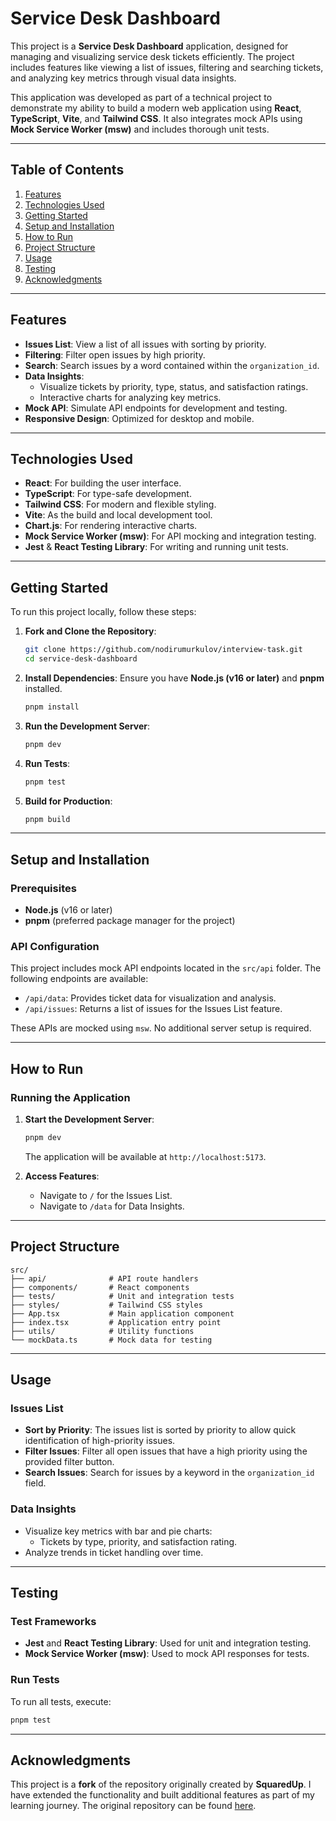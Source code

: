 # Service Desk Dashboard

This project is a **Service Desk Dashboard** application, designed for managing and visualizing service desk tickets efficiently. The project includes features like viewing a list of issues, filtering and searching tickets, and analyzing key metrics through visual data insights.

This application was developed as part of a technical project to demonstrate my ability to build a modern web application using **React**, **TypeScript**, **Vite**, and **Tailwind CSS**. It also integrates mock APIs using **Mock Service Worker (msw)** and includes thorough unit tests.

---

## Table of Contents

1. [Features](#features)
2. [Technologies Used](#technologies-used)
3. [Getting Started](#getting-started)
4. [Setup and Installation](#setup-and-installation)
5. [How to Run](#how-to-run)
6. [Project Structure](#project-structure)
7. [Usage](#usage)
8. [Testing](#testing)
9. [Acknowledgments](#acknowledgments)

---

## Features

- **Issues List**: View a list of all issues with sorting by priority.
- **Filtering**: Filter open issues by high priority.
- **Search**: Search issues by a word contained within the `organization_id`.
- **Data Insights**:
  - Visualize tickets by priority, type, status, and satisfaction ratings.
  - Interactive charts for analyzing key metrics.
- **Mock API**: Simulate API endpoints for development and testing.
- **Responsive Design**: Optimized for desktop and mobile.

---

## Technologies Used

- **React**: For building the user interface.
- **TypeScript**: For type-safe development.
- **Tailwind CSS**: For modern and flexible styling.
- **Vite**: As the build and local development tool.
- **Chart.js**: For rendering interactive charts.
- **Mock Service Worker (msw)**: For API mocking and integration testing.
- **Jest** & **React Testing Library**: For writing and running unit tests.

---

## Getting Started

To run this project locally, follow these steps:

1. **Fork and Clone the Repository**:
   ```bash
   git clone https://github.com/nodirumurkulov/interview-task.git
   cd service-desk-dashboard
   ```

2. **Install Dependencies**:
   Ensure you have **Node.js (v16 or later)** and **pnpm** installed.
   ```bash
   pnpm install
   ```

3. **Run the Development Server**:
   ```bash
   pnpm dev
   ```

4. **Run Tests**:
   ```bash
   pnpm test
   ```

5. **Build for Production**:
   ```bash
   pnpm build
   ```

---

## Setup and Installation

### Prerequisites

- **Node.js** (v16 or later)
- **pnpm** (preferred package manager for the project)

### API Configuration

This project includes mock API endpoints located in the `src/api` folder. The following endpoints are available:

- `/api/data`: Provides ticket data for visualization and analysis.
- `/api/issues`: Returns a list of issues for the Issues List feature.

These APIs are mocked using `msw`. No additional server setup is required.

---

## How to Run

### Running the Application

1. **Start the Development Server**:
   ```bash
   pnpm dev
   ```
   The application will be available at `http://localhost:5173`.

2. **Access Features**:
   - Navigate to `/` for the Issues List.
   - Navigate to `/data` for Data Insights.

---

## Project Structure

```plaintext
src/
├── api/              # API route handlers
├── components/       # React components
├── tests/            # Unit and integration tests
├── styles/           # Tailwind CSS styles
├── App.tsx           # Main application component
├── index.tsx         # Application entry point
├── utils/            # Utility functions
└── mockData.ts       # Mock data for testing
```

---

## Usage

### Issues List

- **Sort by Priority**:
  The issues list is sorted by priority to allow quick identification of high-priority issues.
- **Filter Issues**:
  Filter all open issues that have a high priority using the provided filter button.
- **Search Issues**:
  Search for issues by a keyword in the `organization_id` field.

### Data Insights

- Visualize key metrics with bar and pie charts:
  - Tickets by type, priority, and satisfaction rating.
- Analyze trends in ticket handling over time.

---

## Testing

### Test Frameworks

- **Jest** and **React Testing Library**: Used for unit and integration testing.
- **Mock Service Worker (msw)**: Used to mock API responses for tests.

### Run Tests

To run all tests, execute:
```bash
pnpm test
```

---

## Acknowledgments

This project is a **fork** of the repository originally created by **SquaredUp**. I have extended the functionality and built additional features as part of my learning journey. The original repository can be found [here](https://github.com/squaredup).
